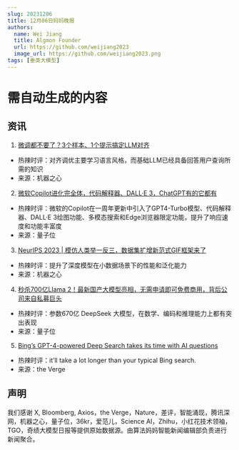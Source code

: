 ```yaml
---
slug: 20231206
title: 12月06日妈妈晚报
authors:
  name: Wei Jiang
  title: Algmon Founder
  url: https://github.com/weijiang2023
  image_url: https://github.com/weijiang2023.png
tags: [垂类大模型]
---
```


# 需自动生成的内容
## 资讯

1. [微调都不要了？3个样本、1个提示搞定LLM对齐](https://mp.weixin.qq.com/s/28ltYJ7h14ooSMGGQV7Brg)
* 热辣时评：对齐调优主要学习语言风格，而基础LLM已经具备回答用户查询所需的知识
* 来源：机器之心

2. [微软Copilot进化完全体，代码解释器、DALL·E 3，ChatGPT有的它都有](https://mp.weixin.qq.com/s/3LJCrIi8PZ_JJL2LuxwPRg)
* 热辣时评：微软的Copilot在一周年更新中引入了GPT4-Turbo模型、代码解释器、DALL·E 3绘图功能、多模态搜索和Edge浏览器限定功能，提升了响应速度和功能丰富度
* 来源：量子位

3. [NeurIPS 2023 | 模仿人类举一反三，数据集扩增新范式GIF框架来了](https://mp.weixin.qq.com/s/KSerud_h9KIDZWs3fVZXHQ)
* 热辣时评：提升了深度模型在小数据场景下的性能和泛化能力
* 来源：机器之心

4. [秒杀700亿Llama 2！最新国产大模型亮相，无需申请即可免费商用，背后公司来自私募巨头](https://mp.weixin.qq.com/s/G5WlqpBBWlmHMB8sUGTv5Q)
* 热辣时评：参数670亿 DeepSeek 大模型，在数学、编码和推理能力上都有突出表现
* 来源：量子位

5. [Bing’s GPT-4-powered Deep Search takes its time with AI questions](https://www.theverge.com/2023/12/5/23989407/bing-deep-search-gpt-4-microsoft)
* 热辣时评：it’ll take a lot longer than your typical Bing search.
* 来源：the Verge

## 声明

我们感谢 X, Bloomberg, Axios，the Verge，Nature，差评，智能涌现，腾讯深网，机器之心，量子位，36kr，爱范儿，Science AI，Zhihu，小红花技术领袖，TGO，奇绩大模型日报等提供原始数据源。由算法妈妈智能新闻编辑部负责进行新闻聚合。